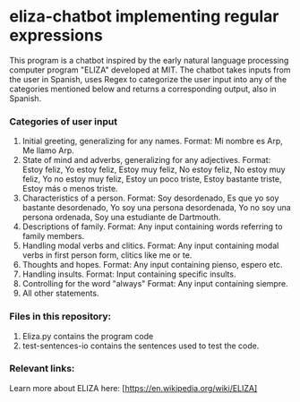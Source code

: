 # eliza-chatbot implementing regular expressions

This program is a chatbot inspired by the early natural language processing computer program "ELIZA" developed at MIT.
The chatbot takes inputs from the user in Spanish, uses Regex to categorize the user input into any of the categories mentioned below and returns a corresponding output, also in Spanish. 

### Categories of user input 

  1. Initial greeting, generalizing for any names. Format: Mi nombre es Arp, Me llamo Arp.
  2. State of mind and adverbs, generalizing for any adjectives. Format: Estoy feliz, Yo estoy feliz, Estoy muy feliz, No estoy feliz, No estoy muy feliz, Yo no estoy muy feliz, Estoy un poco triste, Estoy bastante triste, Estoy más o menos triste.
  3. Characteristics of a person. Format: Soy desordenado, Es que yo soy bastante desordenado, Yo soy una persona desordenada, Yo no soy una persona ordenada, Soy una estudiante de Dartmouth.
  4. Descriptions of family. Format: Any input containing words referring to family members.
  5. Handling modal verbs and clitics. Format: Any input containing modal verbs in first person form, clitics like me or te.
  6. Thoughts and hopes. Format: Any input containing pienso, espero etc.
  7. Handling insults. Format: Input containing specific insults.
  8. Controlling for the word "always" Format: Any input containing siempre.
  9. All other statements.


### Files in this repository:

1. Eliza.py contains the program code
2. test-sentences-io contains the sentences used to test the code.

### Relevant links: 

Learn more about ELIZA here: [https://en.wikipedia.org/wiki/ELIZA]

